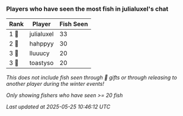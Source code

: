 ### Players who have seen the most fish in julialuxel's chat
| Rank | Player | Fish Seen |
|------|--------|-----------|
| 1 🥇  | julialuxel  | 33 |
| 2 🥈  | hahppyy  | 30 |
| 3 🥉  | lluuucy  | 20 |
| 3 🥉  | toastyso  | 20 |

_This does not include fish seen through 🎁 gifts or through releasing to another player during the winter events!_

_Only showing fishers who have seen >= 20 fish_

_Last updated at 2025-05-25 10:46:12 UTC_